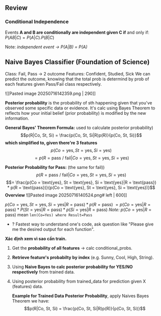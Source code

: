 ## Review
### Conditional Independence
Events **A and B are conditionally are independent given C if** and only if:
	$P(AB|C) = P(A|C).P(B|C)$

Note: *independent event -> P(A|B) = P(A)*

## Naive Bayes Classifier (Foundation of Science)
Class: Fail, Pass -> 2 outcome
Features: Confident, Studied, Sick
We can predict the outcome, knowing that the total prob is determind by prob of each features given Pass/Fail class respectively.  

![[Pasted image 20250716142359.png | 290]]

**Posterior probability** is the probability of sth happening given that you've observed some specific data or evidence.  It's calc using Bayes Theorem to reflects how your initial belief (prior probability) is modified by the new information. 

**General Bayes' Theorem Formula:** used to calculate posterior probability)
$$p(R|Co, St, Si) = \frac{p(Co, St, Si|R)p(R)}{p(Co, St, Si)}$$
**which simplified to, given there're 3 features**
$$p(Co = \text{yes}, St = \text{yes}, Si = \text{yes})$$
$$=p(R = \text{pass / fail}|Co = \text{yes}, St = \text{yes}, Si = \text{yes})$$

**Posterior Probability for Pass:** (the same for fail))
$$p(R = \text{pass / fail} | Co = \text{yes}, St = \text{yes}, Si = \text{yes})$$
$$= \frac{p(Co = \text{yes}, St = \text{yes}, Si = \text{yes}|R = \text{pass}) * p(R = \text{pass})}{p(Co = \text{yes}, St = \text{yes}, Si = \text{yes})}$$
**Overview**
![[Pasted image 20250716140524.png# left | 600]]

$p(Co = \text{yes}, St = \text{yes}, Si = \text{yes}|R = \text{pass}) * p(R = \text{pass})$
$= p(Co = \text{yes} | R=\text{pass}) * P(St=\text{yes} | R=\text{pass}) * p(Si = \text{yes} | R=\text{pass})$
*Note:* $p(Co = \text{yes} | R=\text{pass})$ mean `len(Co=Yes) where Result=Pass`
+ ? Fastest way to understand one's code, ask question like "Please give me the desired output for each function".


**Xác định xem vì sao cần train.** 
1) Get the **probability of all features** -> calc conditional_probs.
2) **Retrieve feature's probabilty by index** (e.g. Sunny, Cool, High, String).
3) Using **Naive Bayes to calc posterior probability for YES/NO respectively** from trained data.
4) Using posterior probability from trained_data for prediction given X (features) data.
	
	**Example for Trained Data Posterior Probability**, apply Naives Bayes Theorem we have: 
$$p(R|Co, St, Si) = \frac{p(Co, St, Si|R)p(R)}{p(Co, St, Si)}$$

 
